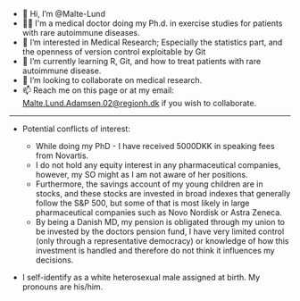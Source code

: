 - 👋 Hi, I’m @Malte-Lund
- 👨‍⚕️ I'm a medical doctor doing my Ph.d. in exercise studies for patients with rare autoimmune diseases.
- 👀 I’m interested in Medical Research; Especially the statistics part, and the openness of version control exploitable by Git
- 🌱 I’m currently learning R, Git, and how to treat patients with rare autoimmune disease.
- 💞️ I’m looking to collaborate on medical research.
- 📫 Reach me on this page or at my email: Malte.Lund.Adamsen.02@regionh.dk if you wish to collaborate.

---
- Potential conflicts of interest:
   * While doing my PhD - I have received 5000DKK in speaking fees from Novartis.
   * I do not hold any equity interest in any pharmaceutical companies, however, my SO might as I am not aware of her positions.
   * Furthermore, the savings account of my young children are in stocks, and these stocks are invested in broad indexes that generally follow the S&P 500, but some of that is most likely in large pharmaceutical companies such as Novo Nordisk or Astra Zeneca.
   * By being a Danish MD, my pension is obligated through my union to be invested by the doctors pension fund, I have very limited control (only through a representative democracy) or knowledge of how this investment is handled and therefore do not think it influences my decisions. 

- I self-identify as a white heterosexual male assigned at birth. My pronouns are his/him.

<!---
Malte-Lund/Malte-Lund is a ✨ special ✨ repository because its `README.md` (this file) appears on your GitHub profile.
You can click the Preview link to take a look at your changes.
--->
